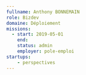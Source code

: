 ```yaml
---
fullname: Anthony BONNEMAIN
role: Bizdev
domaine: Déploiement
missions:
  - start: 2019-05-01
    end:
    status: admin
    employer: pole-emploi
startups:
    - perspectives
---
```

